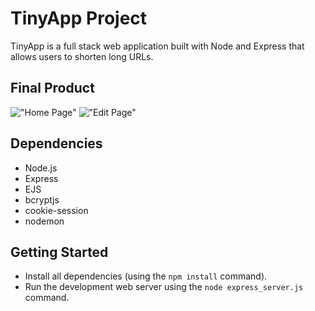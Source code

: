 # TinyApp Project

TinyApp is a full stack web application built with Node and Express that allows users to shorten long URLs.

## Final Product

!["Home Page"](#)
!["Edit Page"](#)

## Dependencies

- Node.js
- Express
- EJS
- bcryptjs
- cookie-session
- nodemon

## Getting Started

- Install all dependencies (using the `npm install` command).
- Run the development web server using the `node express_server.js` command.